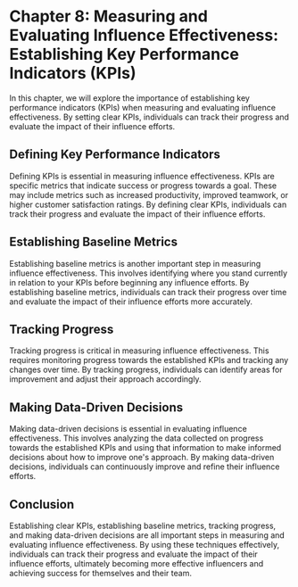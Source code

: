 Chapter 8: Measuring and Evaluating Influence Effectiveness: Establishing Key Performance Indicators (KPIs)
===========================================================================================================

In this chapter, we will explore the importance of establishing key performance indicators (KPIs) when measuring and evaluating influence effectiveness. By setting clear KPIs, individuals can track their progress and evaluate the impact of their influence efforts.

Defining Key Performance Indicators
-----------------------------------

Defining KPIs is essential in measuring influence effectiveness. KPIs are specific metrics that indicate success or progress towards a goal. These may include metrics such as increased productivity, improved teamwork, or higher customer satisfaction ratings. By defining clear KPIs, individuals can track their progress and evaluate the impact of their influence efforts.

Establishing Baseline Metrics
-----------------------------

Establishing baseline metrics is another important step in measuring influence effectiveness. This involves identifying where you stand currently in relation to your KPIs before beginning any influence efforts. By establishing baseline metrics, individuals can track their progress over time and evaluate the impact of their influence efforts more accurately.

Tracking Progress
-----------------

Tracking progress is critical in measuring influence effectiveness. This requires monitoring progress towards the established KPIs and tracking any changes over time. By tracking progress, individuals can identify areas for improvement and adjust their approach accordingly.

Making Data-Driven Decisions
----------------------------

Making data-driven decisions is essential in evaluating influence effectiveness. This involves analyzing the data collected on progress towards the established KPIs and using that information to make informed decisions about how to improve one's approach. By making data-driven decisions, individuals can continuously improve and refine their influence efforts.

Conclusion
----------

Establishing clear KPIs, establishing baseline metrics, tracking progress, and making data-driven decisions are all important steps in measuring and evaluating influence effectiveness. By using these techniques effectively, individuals can track their progress and evaluate the impact of their influence efforts, ultimately becoming more effective influencers and achieving success for themselves and their team.
